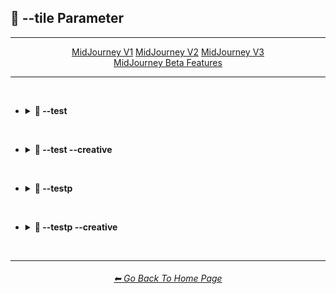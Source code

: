 <h2>🔲 --tile Parameter</h2>

<hr><!--------------->

<div align="center">

<a href="https://github.com/willwulfken/MidJourney-Styles-and-Keywords-Reference-Light/blob/main/Pages/MJ_V1/Comparison_Pages/Parameters/Parameters/Tile_Parameter.md">MidJourney V1</a>
<a href="https://github.com/willwulfken/MidJourney-Styles-and-Keywords-Reference-Light/blob/main/Pages/MJ_V2/Comparison_Pages/Parameters/Tile_Parameter.md">MidJourney V2</a>
<a href="https://github.com/willwulfken/MidJourney-Styles-and-Keywords-Reference-Light/blob/main/Pages/MJ_V3/Comparison_Pages/Parameters/Tile_Parameter.md">MidJourney V3</a>
<br>
<a href="">MidJourney Beta Features</a>

</div>

<hr>
<br>


- <details><summary><b>🧩 --test</summary></b><p><div align="center">

    <table>
        <tr align=center valign=middle>
            <th></th>
            <th>Without --tile</th>
            <th>With --tile</th>
            <th>Tiled 3x3 Grid</th>
        </tr>
        <tr align=center valign=middle>
            <td>Sphere</td>
            <td>
                <img src="https://github.com/willwulfken/MidJourney-Styles-and-Keywords-Reference-Light/blob/main/Images/Midjourney_Beta_Features/test/Comparison_Pages/Tile_Parameter/Control_Images/Sphere_(2).webp?raw=true" width="192" />
            </td>
            <td>
                <img src="https://github.com/willwulfken/MidJourney-Styles-and-Keywords-Reference-Light/blob/main/Images/Midjourney_Beta_Features/test/Comparison_Pages/Tile_Parameter/Images/Sphere_(2).webp?raw=true" width="192" />
            </td>
            <td>
                <img src="https://github.com/willwulfken/MidJourney-Styles-and-Keywords-Reference-Light/blob/main/Images/Midjourney_Beta_Features/test/Comparison_Pages/Tile_Parameter/Tiled_Images/Sphere_(2).webp?raw=true" width="192" />
            </td>
        </tr>
        <tr align=center valign=middle>
            <td>Fullerene</td>
            <td>
                <img src="https://github.com/willwulfken/MidJourney-Styles-and-Keywords-Reference-Light/blob/main/Images/Midjourney_Beta_Features/test/Comparison_Pages/Tile_Parameter/Control_Images/Fullerene_(2).webp?raw=true" width="192" />
            </td>
            <td>
                <img src="https://github.com/willwulfken/MidJourney-Styles-and-Keywords-Reference-Light/blob/main/Images/Midjourney_Beta_Features/test/Comparison_Pages/Tile_Parameter/Images/Fullerene_(2).webp?raw=true" width="192" />
            </td>
            <td>
                <img src="https://github.com/willwulfken/MidJourney-Styles-and-Keywords-Reference-Light/blob/main/Images/Midjourney_Beta_Features/test/Comparison_Pages/Tile_Parameter/Tiled_Images/Fullerene_(2).webp?raw=true" width="192" />
            </td>
        </tr>
        <tr align=center valign=middle>
            <td>Seashell</td>
            <td>
                <img src="https://github.com/willwulfken/MidJourney-Styles-and-Keywords-Reference-Light/blob/main/Images/Midjourney_Beta_Features/test/Comparison_Pages/Tile_Parameter/Control_Images/Seashell_(2).webp?raw=true" width="192" />
            </td>
            <td>
                <img src="https://github.com/willwulfken/MidJourney-Styles-and-Keywords-Reference-Light/blob/main/Images/Midjourney_Beta_Features/test/Comparison_Pages/Tile_Parameter/Images/Seashell_(2).webp?raw=true" width="192" />
            </td>
            <td>
                <img src="https://github.com/willwulfken/MidJourney-Styles-and-Keywords-Reference-Light/blob/main/Images/Midjourney_Beta_Features/test/Comparison_Pages/Tile_Parameter/Tiled_Images/Seashell_(2).webp?raw=true" width="192" />
            </td>
        </tr>
        <tr align=center valign=middle>
            <td>Orbeez</td>
            <td>
                <img src="https://github.com/willwulfken/MidJourney-Styles-and-Keywords-Reference-Light/blob/main/Images/Midjourney_Beta_Features/test/Comparison_Pages/Tile_Parameter/Control_Images/Orbeez_(2).webp?raw=true" width="192" />
            </td>
            <td>
                <img src="https://github.com/willwulfken/MidJourney-Styles-and-Keywords-Reference-Light/blob/main/Images/Midjourney_Beta_Features/test/Comparison_Pages/Tile_Parameter/Images/Orbeez_(2).webp?raw=true" width="192" />
            </td>
            <td>
                <img src="https://github.com/willwulfken/MidJourney-Styles-and-Keywords-Reference-Light/blob/main/Images/Midjourney_Beta_Features/test/Comparison_Pages/Tile_Parameter/Tiled_Images/Orbeez_(2).webp?raw=true" width="192" />
            </td>
        </tr>
        <tr align=center valign=middle>
            <td>Supernova</td>
            <td>
                <img src="https://github.com/willwulfken/MidJourney-Styles-and-Keywords-Reference-Light/blob/main/Images/Midjourney_Beta_Features/test/Comparison_Pages/Tile_Parameter/Control_Images/Supernova_(2).webp?raw=true" width="192" />
            </td>
            <td>
                <img src="https://github.com/willwulfken/MidJourney-Styles-and-Keywords-Reference-Light/blob/main/Images/Midjourney_Beta_Features/test/Comparison_Pages/Tile_Parameter/Images/Supernova_(2).webp?raw=true" width="192" />
            </td>
            <td>
                <img src="https://github.com/willwulfken/MidJourney-Styles-and-Keywords-Reference-Light/blob/main/Images/Midjourney_Beta_Features/test/Comparison_Pages/Tile_Parameter/Tiled_Images/Supernova_(2).webp?raw=true" width="192" />
            </td>
        </tr>
        <tr align=center valign=middle>
            <td>Deep Dream</td>
            <td>
                <img src="https://github.com/willwulfken/MidJourney-Styles-and-Keywords-Reference-Light/blob/main/Images/Midjourney_Beta_Features/test/Comparison_Pages/Tile_Parameter/Control_Images/Deep_Dream_(2).webp?raw=true" width="192" />
            </td>
            <td>
                <img src="https://github.com/willwulfken/MidJourney-Styles-and-Keywords-Reference-Light/blob/main/Images/Midjourney_Beta_Features/test/Comparison_Pages/Tile_Parameter/Images/Deep_Dream_(2).webp?raw=true" width="192" />
            </td>
            <td>
                <img src="https://github.com/willwulfken/MidJourney-Styles-and-Keywords-Reference-Light/blob/main/Images/Midjourney_Beta_Features/test/Comparison_Pages/Tile_Parameter/Tiled_Images/Deep_Dream_(2).webp?raw=true" width="192" />
            </td>
        </tr>
        <tr align=center valign=middle>
            <td>Carved Lacquer</td>
            <td>
                <img src="https://github.com/willwulfken/MidJourney-Styles-and-Keywords-Reference-Light/blob/main/Images/Midjourney_Beta_Features/test/Comparison_Pages/Tile_Parameter/Control_Images/Carved_Lacquer_(2).webp?raw=true" width="192" />
            </td>
            <td>
                <img src="https://github.com/willwulfken/MidJourney-Styles-and-Keywords-Reference-Light/blob/main/Images/Midjourney_Beta_Features/test/Comparison_Pages/Tile_Parameter/Images/Carved_Lacquer_(2).webp?raw=true" width="192" />
            </td>
            <td>
                <img src="https://github.com/willwulfken/MidJourney-Styles-and-Keywords-Reference-Light/blob/main/Images/Midjourney_Beta_Features/test/Comparison_Pages/Tile_Parameter/Tiled_Images/Carved_Lacquer_(2).webp?raw=true" width="192" />
            </td>
        </tr>
        <tr align=center valign=middle>
            <td>Marker Art</td>
            <td>
                <img src="https://github.com/willwulfken/MidJourney-Styles-and-Keywords-Reference-Light/blob/main/Images/Midjourney_Beta_Features/test/Comparison_Pages/Tile_Parameter/Control_Images/Marker_Art_(2).webp?raw=true" width="192" />
            </td>
            <td>
                <img src="https://github.com/willwulfken/MidJourney-Styles-and-Keywords-Reference-Light/blob/main/Images/Midjourney_Beta_Features/test/Comparison_Pages/Tile_Parameter/Images/Marker_Art_(2).webp?raw=true" width="192" />
            </td>
            <td>
                <img src="https://github.com/willwulfken/MidJourney-Styles-and-Keywords-Reference-Light/blob/main/Images/Midjourney_Beta_Features/test/Comparison_Pages/Tile_Parameter/Tiled_Images/Marker_Art_(2).webp?raw=true" width="192" />
            </td>
        </tr>
        <tr align=center valign=middle>
            <td>Lactarius-Indigo</td>
            <td>
                <img src="https://github.com/willwulfken/MidJourney-Styles-and-Keywords-Reference-Light/blob/main/Images/Midjourney_Beta_Features/test/Comparison_Pages/Tile_Parameter/Control_Images/Lactarius-Indigo_(2).webp?raw=true" width="192" />
            </td>
            <td>
                <img src="https://github.com/willwulfken/MidJourney-Styles-and-Keywords-Reference-Light/blob/main/Images/Midjourney_Beta_Features/test/Comparison_Pages/Tile_Parameter/Images/Lactarius-Indigo_(2).webp?raw=true" width="192" />
            </td>
            <td>
                <img src="https://github.com/willwulfken/MidJourney-Styles-and-Keywords-Reference-Light/blob/main/Images/Midjourney_Beta_Features/test/Comparison_Pages/Tile_Parameter/Tiled_Images/Lactarius-Indigo_(2).webp?raw=true" width="192" />
            </td>
        </tr>
        <tr align=center valign=middle>
            <td>Liquid Crystal</td>
            <td>
                <img src="https://github.com/willwulfken/MidJourney-Styles-and-Keywords-Reference-Light/blob/main/Images/Midjourney_Beta_Features/test/Comparison_Pages/Tile_Parameter/Control_Images/Liquid_Crystal_(2).webp?raw=true" width="192" />
            </td>
            <td>
                <img src="https://github.com/willwulfken/MidJourney-Styles-and-Keywords-Reference-Light/blob/main/Images/Midjourney_Beta_Features/test/Comparison_Pages/Tile_Parameter/Images/Liquid_Crystal_(2).webp?raw=true" width="192" />
            </td>
            <td>
                <img src="https://github.com/willwulfken/MidJourney-Styles-and-Keywords-Reference-Light/blob/main/Images/Midjourney_Beta_Features/test/Comparison_Pages/Tile_Parameter/Tiled_Images/Liquid_Crystal_(2).webp?raw=true" width="192" />
            </td>
        </tr>
        <tr align=center valign=middle>
            <td>Milky Quartz</td>
            <td>
                <img src="https://github.com/willwulfken/MidJourney-Styles-and-Keywords-Reference-Light/blob/main/Images/Midjourney_Beta_Features/test/Comparison_Pages/Tile_Parameter/Control_Images/Milky_Quartz_(2).webp?raw=true" width="192" />
            </td>
            <td>
                <img src="https://github.com/willwulfken/MidJourney-Styles-and-Keywords-Reference-Light/blob/main/Images/Midjourney_Beta_Features/test/Comparison_Pages/Tile_Parameter/Images/Milky_Quartz_(2).webp?raw=true" width="192" />
            </td>
            <td>
                <img src="https://github.com/willwulfken/MidJourney-Styles-and-Keywords-Reference-Light/blob/main/Images/Midjourney_Beta_Features/test/Comparison_Pages/Tile_Parameter/Tiled_Images/Milky_Quartz_(2).webp?raw=true" width="192" />
            </td>
        </tr>
        <tr align=center valign=middle>
            <td>Glow-In-The-Dark</td>
            <td>
                <img src="https://github.com/willwulfken/MidJourney-Styles-and-Keywords-Reference-Light/blob/main/Images/Midjourney_Beta_Features/test/Comparison_Pages/Tile_Parameter/Control_Images/Glow-In-The-Dark_(2).webp?raw=true" width="192" />
            </td>
            <td>
                <img src="https://github.com/willwulfken/MidJourney-Styles-and-Keywords-Reference-Light/blob/main/Images/Midjourney_Beta_Features/test/Comparison_Pages/Tile_Parameter/Images/Glow-In-The-Dark_(2).webp?raw=true" width="192" />
            </td>
            <td>
                <img src="https://github.com/willwulfken/MidJourney-Styles-and-Keywords-Reference-Light/blob/main/Images/Midjourney_Beta_Features/test/Comparison_Pages/Tile_Parameter/Tiled_Images/Glow-In-The-Dark_(2).webp?raw=true" width="192" />
            </td>
        </tr>
        <tr align=center valign=middle>
            <td>Clouds</td>
            <td>
                <img src="https://github.com/willwulfken/MidJourney-Styles-and-Keywords-Reference-Light/blob/main/Images/Midjourney_Beta_Features/test/Comparison_Pages/Tile_Parameter/Control_Images/Clouds_(2).webp?raw=true" width="192" />
            </td>
            <td>
                <img src="https://github.com/willwulfken/MidJourney-Styles-and-Keywords-Reference-Light/blob/main/Images/Midjourney_Beta_Features/test/Comparison_Pages/Tile_Parameter/Images/Clouds_(2).webp?raw=true" width="192" />
            </td>
            <td>
                <img src="https://github.com/willwulfken/MidJourney-Styles-and-Keywords-Reference-Light/blob/main/Images/Midjourney_Beta_Features/test/Comparison_Pages/Tile_Parameter/Tiled_Images/Clouds_(2).webp?raw=true" width="192" />
            </td>
        </tr>
        <tr align=center valign=middle>
            <td>Hexagonal</td>
            <td>
                <img src="https://github.com/willwulfken/MidJourney-Styles-and-Keywords-Reference-Light/blob/main/Images/Midjourney_Beta_Features/test/Comparison_Pages/Tile_Parameter/Control_Images/Hexagonal_(2).webp?raw=true" width="192" />
            </td>
            <td>
                <img src="https://github.com/willwulfken/MidJourney-Styles-and-Keywords-Reference-Light/blob/main/Images/Midjourney_Beta_Features/test/Comparison_Pages/Tile_Parameter/Images/Hexagonal_(2).webp?raw=true" width="192" />
            </td>
            <td>
                <img src="https://github.com/willwulfken/MidJourney-Styles-and-Keywords-Reference-Light/blob/main/Images/Midjourney_Beta_Features/test/Comparison_Pages/Tile_Parameter/Tiled_Images/Hexagonal_(2).webp?raw=true" width="192" />
            </td>
        </tr>
        <tr align=center valign=middle>
            <td>CGA</td>
            <td>
                <img src="https://github.com/willwulfken/MidJourney-Styles-and-Keywords-Reference-Light/blob/main/Images/Midjourney_Beta_Features/test/Comparison_Pages/Tile_Parameter/Control_Images/CGA_(2).webp?raw=true" width="192" />
            </td>
            <td>
                <img src="https://github.com/willwulfken/MidJourney-Styles-and-Keywords-Reference-Light/blob/main/Images/Midjourney_Beta_Features/test/Comparison_Pages/Tile_Parameter/Images/CGA_(2).webp?raw=true" width="192" />
            </td>
            <td>
                <img src="https://github.com/willwulfken/MidJourney-Styles-and-Keywords-Reference-Light/blob/main/Images/Midjourney_Beta_Features/test/Comparison_Pages/Tile_Parameter/Tiled_Images/CGA_(2).webp?raw=true" width="192" />
            </td>
        </tr>
        <tr align=center valign=middle>
            <td>2-Dimensional</td>
            <td>
                <img src="https://github.com/willwulfken/MidJourney-Styles-and-Keywords-Reference-Light/blob/main/Images/Midjourney_Beta_Features/test/Comparison_Pages/Tile_Parameter/Control_Images/2-Dimensional_(2).webp?raw=true" width="192" />
            </td>
            <td>
                <img src="https://github.com/willwulfken/MidJourney-Styles-and-Keywords-Reference-Light/blob/main/Images/Midjourney_Beta_Features/test/Comparison_Pages/Tile_Parameter/Images/2-Dimensional_(2).webp?raw=true" width="192" />
            </td>
            <td>
                <img src="https://github.com/willwulfken/MidJourney-Styles-and-Keywords-Reference-Light/blob/main/Images/Midjourney_Beta_Features/test/Comparison_Pages/Tile_Parameter/Tiled_Images/2-Dimensional_(2).webp?raw=true" width="192" />
            </td>
        </tr>
        <tr align=center valign=middle>
            <td>Plasma Globe</td>
            <td>
                <img src="https://github.com/willwulfken/MidJourney-Styles-and-Keywords-Reference-Light/blob/main/Images/Midjourney_Beta_Features/test/Comparison_Pages/Tile_Parameter/Control_Images/Plasma_Globe_(2).webp?raw=true" width="192" />
            </td>
            <td>
                <img src="https://github.com/willwulfken/MidJourney-Styles-and-Keywords-Reference-Light/blob/main/Images/Midjourney_Beta_Features/test/Comparison_Pages/Tile_Parameter/Images/Plasma_Globe_(2).webp?raw=true" width="192" />
            </td>
            <td>
                <img src="https://github.com/willwulfken/MidJourney-Styles-and-Keywords-Reference-Light/blob/main/Images/Midjourney_Beta_Features/test/Comparison_Pages/Tile_Parameter/Tiled_Images/Plasma_Globe_(2).webp?raw=true" width="192" />
            </td>
        </tr>
        <tr align=center valign=middle>
            <td>Chromatic Aberration</td>
            <td>
                <img src="https://github.com/willwulfken/MidJourney-Styles-and-Keywords-Reference-Light/blob/main/Images/Midjourney_Beta_Features/test/Comparison_Pages/Tile_Parameter/Control_Images/Chromatic_Aberration_(2).webp?raw=true" width="192" />
            </td>
            <td>
                <img src="https://github.com/willwulfken/MidJourney-Styles-and-Keywords-Reference-Light/blob/main/Images/Midjourney_Beta_Features/test/Comparison_Pages/Tile_Parameter/Images/Chromatic_Aberration_(2).webp?raw=true" width="192" />
            </td>
            <td>
                <img src="https://github.com/willwulfken/MidJourney-Styles-and-Keywords-Reference-Light/blob/main/Images/Midjourney_Beta_Features/test/Comparison_Pages/Tile_Parameter/Tiled_Images/Chromatic_Aberration_(2).webp?raw=true" width="192" />
            </td>
        </tr>
    </table>

</div></p></details>


<br>


- <details><summary><b>🧩 --test --creative</summary></b><p><div align="center">

    <table>
        <tr align=center valign=middle>
            <th></th>
            <th>Without --tile</th>
            <th>With --tile</th>
            <th>Tiled 3x3 Grid</th>
        </tr>
        <tr align=center valign=middle>
            <td>Sphere</td>
            <td>
                <img src="https://github.com/willwulfken/MidJourney-Styles-and-Keywords-Reference-Light/blob/main/Images/Midjourney_Beta_Features/test_creative/Comparison_Pages/Tile_Parameter/Control_Images/Sphere_(2).webp?raw=true" width="192" />
            </td>
            <td>
                <img src="https://github.com/willwulfken/MidJourney-Styles-and-Keywords-Reference-Light/blob/main/Images/Midjourney_Beta_Features/test_creative/Comparison_Pages/Tile_Parameter/Images/Sphere_(2).webp?raw=true" width="192" />
            </td>
            <td>
                <img src="https://github.com/willwulfken/MidJourney-Styles-and-Keywords-Reference-Light/blob/main/Images/Midjourney_Beta_Features/test_creative/Comparison_Pages/Tile_Parameter/Tiled_Images/Sphere_(2).webp?raw=true" width="192" />
            </td>
        </tr>
        <tr align=center valign=middle>
            <td>Fullerene</td>
            <td>
                <img src="https://github.com/willwulfken/MidJourney-Styles-and-Keywords-Reference-Light/blob/main/Images/Midjourney_Beta_Features/test_creative/Comparison_Pages/Tile_Parameter/Control_Images/Fullerene_(2).webp?raw=true" width="192" />
            </td>
            <td>
                <img src="https://github.com/willwulfken/MidJourney-Styles-and-Keywords-Reference-Light/blob/main/Images/Midjourney_Beta_Features/test_creative/Comparison_Pages/Tile_Parameter/Images/Fullerene_(2).webp?raw=true" width="192" />
            </td>
            <td>
                <img src="https://github.com/willwulfken/MidJourney-Styles-and-Keywords-Reference-Light/blob/main/Images/Midjourney_Beta_Features/test_creative/Comparison_Pages/Tile_Parameter/Tiled_Images/Fullerene_(2).webp?raw=true" width="192" />
            </td>
        </tr>
        <tr align=center valign=middle>
            <td>Seashell</td>
            <td>
                <img src="https://github.com/willwulfken/MidJourney-Styles-and-Keywords-Reference-Light/blob/main/Images/Midjourney_Beta_Features/test_creative/Comparison_Pages/Tile_Parameter/Control_Images/Seashell_(2).webp?raw=true" width="192" />
            </td>
            <td>
                <img src="https://github.com/willwulfken/MidJourney-Styles-and-Keywords-Reference-Light/blob/main/Images/Midjourney_Beta_Features/test_creative/Comparison_Pages/Tile_Parameter/Images/Seashell_(2).webp?raw=true" width="192" />
            </td>
            <td>
                <img src="https://github.com/willwulfken/MidJourney-Styles-and-Keywords-Reference-Light/blob/main/Images/Midjourney_Beta_Features/test_creative/Comparison_Pages/Tile_Parameter/Tiled_Images/Seashell_(2).webp?raw=true" width="192" />
            </td>
        </tr>
        <tr align=center valign=middle>
            <td>Orbeez</td>
            <td>
                <img src="https://github.com/willwulfken/MidJourney-Styles-and-Keywords-Reference-Light/blob/main/Images/Midjourney_Beta_Features/test_creative/Comparison_Pages/Tile_Parameter/Control_Images/Orbeez_(2).webp?raw=true" width="192" />
            </td>
            <td>
                <img src="https://github.com/willwulfken/MidJourney-Styles-and-Keywords-Reference-Light/blob/main/Images/Midjourney_Beta_Features/test_creative/Comparison_Pages/Tile_Parameter/Images/Orbeez_(2).webp?raw=true" width="192" />
            </td>
            <td>
                <img src="https://github.com/willwulfken/MidJourney-Styles-and-Keywords-Reference-Light/blob/main/Images/Midjourney_Beta_Features/test_creative/Comparison_Pages/Tile_Parameter/Tiled_Images/Orbeez_(2).webp?raw=true" width="192" />
            </td>
        </tr>
        <tr align=center valign=middle>
            <td>Supernova</td>
            <td>
                <img src="https://github.com/willwulfken/MidJourney-Styles-and-Keywords-Reference-Light/blob/main/Images/Midjourney_Beta_Features/test_creative/Comparison_Pages/Tile_Parameter/Control_Images/Supernova_(2).webp?raw=true" width="192" />
            </td>
            <td>
                <img src="https://github.com/willwulfken/MidJourney-Styles-and-Keywords-Reference-Light/blob/main/Images/Midjourney_Beta_Features/test_creative/Comparison_Pages/Tile_Parameter/Images/Supernova_(2).webp?raw=true" width="192" />
            </td>
            <td>
                <img src="https://github.com/willwulfken/MidJourney-Styles-and-Keywords-Reference-Light/blob/main/Images/Midjourney_Beta_Features/test_creative/Comparison_Pages/Tile_Parameter/Tiled_Images/Supernova_(2).webp?raw=true" width="192" />
            </td>
        </tr>
        <tr align=center valign=middle>
            <td>Deep Dream</td>
            <td>
                <img src="https://github.com/willwulfken/MidJourney-Styles-and-Keywords-Reference-Light/blob/main/Images/Midjourney_Beta_Features/test_creative/Comparison_Pages/Tile_Parameter/Control_Images/Deep_Dream_(2).webp?raw=true" width="192" />
            </td>
            <td>
                <img src="https://github.com/willwulfken/MidJourney-Styles-and-Keywords-Reference-Light/blob/main/Images/Midjourney_Beta_Features/test_creative/Comparison_Pages/Tile_Parameter/Images/Deep_Dream_(2).webp?raw=true" width="192" />
            </td>
            <td>
                <img src="https://github.com/willwulfken/MidJourney-Styles-and-Keywords-Reference-Light/blob/main/Images/Midjourney_Beta_Features/test_creative/Comparison_Pages/Tile_Parameter/Tiled_Images/Deep_Dream_(2).webp?raw=true" width="192" />
            </td>
        </tr>
        <tr align=center valign=middle>
            <td>Carved Lacquer</td>
            <td>
                <img src="https://github.com/willwulfken/MidJourney-Styles-and-Keywords-Reference-Light/blob/main/Images/Midjourney_Beta_Features/test_creative/Comparison_Pages/Tile_Parameter/Control_Images/Carved_Lacquer_(2).webp?raw=true" width="192" />
            </td>
            <td>
                <img src="https://github.com/willwulfken/MidJourney-Styles-and-Keywords-Reference-Light/blob/main/Images/Midjourney_Beta_Features/test_creative/Comparison_Pages/Tile_Parameter/Images/Carved_Lacquer_(2).webp?raw=true" width="192" />
            </td>
            <td>
                <img src="https://github.com/willwulfken/MidJourney-Styles-and-Keywords-Reference-Light/blob/main/Images/Midjourney_Beta_Features/test_creative/Comparison_Pages/Tile_Parameter/Tiled_Images/Carved_Lacquer_(2).webp?raw=true" width="192" />
            </td>
        </tr>
        <tr align=center valign=middle>
            <td>Marker Art</td>
            <td>
                <img src="https://github.com/willwulfken/MidJourney-Styles-and-Keywords-Reference-Light/blob/main/Images/Midjourney_Beta_Features/test_creative/Comparison_Pages/Tile_Parameter/Control_Images/Marker_Art_(2).webp?raw=true" width="192" />
            </td>
            <td>
                <img src="https://github.com/willwulfken/MidJourney-Styles-and-Keywords-Reference-Light/blob/main/Images/Midjourney_Beta_Features/test_creative/Comparison_Pages/Tile_Parameter/Images/Marker_Art_(2).webp?raw=true" width="192" />
            </td>
            <td>
                <img src="https://github.com/willwulfken/MidJourney-Styles-and-Keywords-Reference-Light/blob/main/Images/Midjourney_Beta_Features/test_creative/Comparison_Pages/Tile_Parameter/Tiled_Images/Marker_Art_(2).webp?raw=true" width="192" />
            </td>
        </tr>
        <tr align=center valign=middle>
            <td>Lactarius-Indigo</td>
            <td>
                <img src="https://github.com/willwulfken/MidJourney-Styles-and-Keywords-Reference-Light/blob/main/Images/Midjourney_Beta_Features/test_creative/Comparison_Pages/Tile_Parameter/Control_Images/Lactarius-Indigo_(2).webp?raw=true" width="192" />
            </td>
            <td>
                <img src="https://github.com/willwulfken/MidJourney-Styles-and-Keywords-Reference-Light/blob/main/Images/Midjourney_Beta_Features/test_creative/Comparison_Pages/Tile_Parameter/Images/Lactarius-Indigo_(2).webp?raw=true" width="192" />
            </td>
            <td>
                <img src="https://github.com/willwulfken/MidJourney-Styles-and-Keywords-Reference-Light/blob/main/Images/Midjourney_Beta_Features/test_creative/Comparison_Pages/Tile_Parameter/Tiled_Images/Lactarius-Indigo_(2).webp?raw=true" width="192" />
            </td>
        </tr>
        <tr align=center valign=middle>
            <td>Liquid Crystal</td>
            <td>
                <img src="https://github.com/willwulfken/MidJourney-Styles-and-Keywords-Reference-Light/blob/main/Images/Midjourney_Beta_Features/test_creative/Comparison_Pages/Tile_Parameter/Control_Images/Liquid_Crystal_(2).webp?raw=true" width="192" />
            </td>
            <td>
                <img src="https://github.com/willwulfken/MidJourney-Styles-and-Keywords-Reference-Light/blob/main/Images/Midjourney_Beta_Features/test_creative/Comparison_Pages/Tile_Parameter/Images/Liquid_Crystal_(2).webp?raw=true" width="192" />
            </td>
            <td>
                <img src="https://github.com/willwulfken/MidJourney-Styles-and-Keywords-Reference-Light/blob/main/Images/Midjourney_Beta_Features/test_creative/Comparison_Pages/Tile_Parameter/Tiled_Images/Liquid_Crystal_(2).webp?raw=true" width="192" />
            </td>
        </tr>
        <tr align=center valign=middle>
            <td>Milky Quartz</td>
            <td>
                <img src="https://github.com/willwulfken/MidJourney-Styles-and-Keywords-Reference-Light/blob/main/Images/Midjourney_Beta_Features/test_creative/Comparison_Pages/Tile_Parameter/Control_Images/Milky_Quartz_(2).webp?raw=true" width="192" />
            </td>
            <td>
                <img src="https://github.com/willwulfken/MidJourney-Styles-and-Keywords-Reference-Light/blob/main/Images/Midjourney_Beta_Features/test_creative/Comparison_Pages/Tile_Parameter/Images/Milky_Quartz_(2).webp?raw=true" width="192" />
            </td>
            <td>
                <img src="https://github.com/willwulfken/MidJourney-Styles-and-Keywords-Reference-Light/blob/main/Images/Midjourney_Beta_Features/test_creative/Comparison_Pages/Tile_Parameter/Tiled_Images/Milky_Quartz_(2).webp?raw=true" width="192" />
            </td>
        </tr>
        <tr align=center valign=middle>
            <td>Glow-In-The-Dark</td>
            <td>
                <img src="https://github.com/willwulfken/MidJourney-Styles-and-Keywords-Reference-Light/blob/main/Images/Midjourney_Beta_Features/test_creative/Comparison_Pages/Tile_Parameter/Control_Images/Glow-In-The-Dark_(2).webp?raw=true" width="192" />
            </td>
            <td>
                <img src="https://github.com/willwulfken/MidJourney-Styles-and-Keywords-Reference-Light/blob/main/Images/Midjourney_Beta_Features/test_creative/Comparison_Pages/Tile_Parameter/Images/Glow-In-The-Dark_(2).webp?raw=true" width="192" />
            </td>
            <td>
                <img src="https://github.com/willwulfken/MidJourney-Styles-and-Keywords-Reference-Light/blob/main/Images/Midjourney_Beta_Features/test_creative/Comparison_Pages/Tile_Parameter/Tiled_Images/Glow-In-The-Dark_(2).webp?raw=true" width="192" />
            </td>
        </tr>
        <tr align=center valign=middle>
            <td>Clouds</td>
            <td>
                <img src="https://github.com/willwulfken/MidJourney-Styles-and-Keywords-Reference-Light/blob/main/Images/Midjourney_Beta_Features/test_creative/Comparison_Pages/Tile_Parameter/Control_Images/Clouds_(2).webp?raw=true" width="192" />
            </td>
            <td>
                <img src="https://github.com/willwulfken/MidJourney-Styles-and-Keywords-Reference-Light/blob/main/Images/Midjourney_Beta_Features/test_creative/Comparison_Pages/Tile_Parameter/Images/Clouds_(2).webp?raw=true" width="192" />
            </td>
            <td>
                <img src="https://github.com/willwulfken/MidJourney-Styles-and-Keywords-Reference-Light/blob/main/Images/Midjourney_Beta_Features/test_creative/Comparison_Pages/Tile_Parameter/Tiled_Images/Clouds_(2).webp?raw=true" width="192" />
            </td>
        </tr>
        <tr align=center valign=middle>
            <td>Hexagonal</td>
            <td>
                <img src="https://github.com/willwulfken/MidJourney-Styles-and-Keywords-Reference-Light/blob/main/Images/Midjourney_Beta_Features/test_creative/Comparison_Pages/Tile_Parameter/Control_Images/Hexagonal_(2).webp?raw=true" width="192" />
            </td>
            <td>
                <img src="https://github.com/willwulfken/MidJourney-Styles-and-Keywords-Reference-Light/blob/main/Images/Midjourney_Beta_Features/test_creative/Comparison_Pages/Tile_Parameter/Images/Hexagonal_(2).webp?raw=true" width="192" />
            </td>
            <td>
                <img src="https://github.com/willwulfken/MidJourney-Styles-and-Keywords-Reference-Light/blob/main/Images/Midjourney_Beta_Features/test_creative/Comparison_Pages/Tile_Parameter/Tiled_Images/Hexagonal_(2).webp?raw=true" width="192" />
            </td>
        </tr>
        <tr align=center valign=middle>
            <td>CGA</td>
            <td>
                <img src="https://github.com/willwulfken/MidJourney-Styles-and-Keywords-Reference-Light/blob/main/Images/Midjourney_Beta_Features/test_creative/Comparison_Pages/Tile_Parameter/Control_Images/CGA_(2).webp?raw=true" width="192" />
            </td>
            <td>
                <img src="https://github.com/willwulfken/MidJourney-Styles-and-Keywords-Reference-Light/blob/main/Images/Midjourney_Beta_Features/test_creative/Comparison_Pages/Tile_Parameter/Images/CGA_(2).webp?raw=true" width="192" />
            </td>
            <td>
                <img src="https://github.com/willwulfken/MidJourney-Styles-and-Keywords-Reference-Light/blob/main/Images/Midjourney_Beta_Features/test_creative/Comparison_Pages/Tile_Parameter/Tiled_Images/CGA_(2).webp?raw=true" width="192" />
            </td>
        </tr>
        <tr align=center valign=middle>
            <td>2-Dimensional</td>
            <td>
                <img src="https://github.com/willwulfken/MidJourney-Styles-and-Keywords-Reference-Light/blob/main/Images/Midjourney_Beta_Features/test_creative/Comparison_Pages/Tile_Parameter/Control_Images/2-Dimensional_(2).webp?raw=true" width="192" />
            </td>
            <td>
                <img src="https://github.com/willwulfken/MidJourney-Styles-and-Keywords-Reference-Light/blob/main/Images/Midjourney_Beta_Features/test_creative/Comparison_Pages/Tile_Parameter/Images/2-Dimensional_(2).webp?raw=true" width="192" />
            </td>
            <td>
                <img src="https://github.com/willwulfken/MidJourney-Styles-and-Keywords-Reference-Light/blob/main/Images/Midjourney_Beta_Features/test_creative/Comparison_Pages/Tile_Parameter/Tiled_Images/2-Dimensional_(2).webp?raw=true" width="192" />
            </td>
        </tr>
        <tr align=center valign=middle>
            <td>Plasma Globe</td>
            <td>
                <img src="https://github.com/willwulfken/MidJourney-Styles-and-Keywords-Reference-Light/blob/main/Images/Midjourney_Beta_Features/test_creative/Comparison_Pages/Tile_Parameter/Control_Images/Plasma_Globe_(2).webp?raw=true" width="192" />
            </td>
            <td>
                <img src="https://github.com/willwulfken/MidJourney-Styles-and-Keywords-Reference-Light/blob/main/Images/Midjourney_Beta_Features/test_creative/Comparison_Pages/Tile_Parameter/Images/Plasma_Globe_(2).webp?raw=true" width="192" />
            </td>
            <td>
                <img src="https://github.com/willwulfken/MidJourney-Styles-and-Keywords-Reference-Light/blob/main/Images/Midjourney_Beta_Features/test_creative/Comparison_Pages/Tile_Parameter/Tiled_Images/Plasma_Globe_(2).webp?raw=true" width="192" />
            </td>
        </tr>
        <tr align=center valign=middle>
            <td>Chromatic Aberration</td>
            <td>
                <img src="https://github.com/willwulfken/MidJourney-Styles-and-Keywords-Reference-Light/blob/main/Images/Midjourney_Beta_Features/test_creative/Comparison_Pages/Tile_Parameter/Control_Images/Chromatic_Aberration_(2).webp?raw=true" width="192" />
            </td>
            <td>
                <img src="https://github.com/willwulfken/MidJourney-Styles-and-Keywords-Reference-Light/blob/main/Images/Midjourney_Beta_Features/test_creative/Comparison_Pages/Tile_Parameter/Images/Chromatic_Aberration_(2).webp?raw=true" width="192" />
            </td>
            <td>
                <img src="https://github.com/willwulfken/MidJourney-Styles-and-Keywords-Reference-Light/blob/main/Images/Midjourney_Beta_Features/test_creative/Comparison_Pages/Tile_Parameter/Tiled_Images/Chromatic_Aberration_(2).webp?raw=true" width="192" />
            </td>
        </tr>
    </table>

</div></p></details>


<br>


- <details><summary><b>🧩 --testp</summary></b><p><div align="center">

    <table>
        <tr align=center valign=middle>
            <th></th>
            <th>Without --tile</th>
            <th>With --tile</th>
            <th>Tiled 3x3 Grid</th>
        </tr>
        <tr align=center valign=middle>
            <td>Sphere</td>
            <td>
                <img src="https://github.com/willwulfken/MidJourney-Styles-and-Keywords-Reference-Light/blob/main/Images/Midjourney_Beta_Features/testp/Comparison_Pages/Tile_Parameter/Control_Images/Sphere_(2).webp?raw=true" width="192" />
            </td>
            <td>
                <img src="https://github.com/willwulfken/MidJourney-Styles-and-Keywords-Reference-Light/blob/main/Images/Midjourney_Beta_Features/testp/Comparison_Pages/Tile_Parameter/Images/Sphere_(2).webp?raw=true" width="192" />
            </td>
            <td>
                <img src="https://github.com/willwulfken/MidJourney-Styles-and-Keywords-Reference-Light/blob/main/Images/Midjourney_Beta_Features/testp/Comparison_Pages/Tile_Parameter/Tiled_Images/Sphere_(2).webp?raw=true" width="192" />
            </td>
        </tr>
        <tr align=center valign=middle>
            <td>Fullerene</td>
            <td>
                <img src="https://github.com/willwulfken/MidJourney-Styles-and-Keywords-Reference-Light/blob/main/Images/Midjourney_Beta_Features/testp/Comparison_Pages/Tile_Parameter/Control_Images/Fullerene_(2).webp?raw=true" width="192" />
            </td>
            <td>
                <img src="https://github.com/willwulfken/MidJourney-Styles-and-Keywords-Reference-Light/blob/main/Images/Midjourney_Beta_Features/testp/Comparison_Pages/Tile_Parameter/Images/Fullerene_(2).webp?raw=true" width="192" />
            </td>
            <td>
                <img src="https://github.com/willwulfken/MidJourney-Styles-and-Keywords-Reference-Light/blob/main/Images/Midjourney_Beta_Features/testp/Comparison_Pages/Tile_Parameter/Tiled_Images/Fullerene_(2).webp?raw=true" width="192" />
            </td>
        </tr>
        <tr align=center valign=middle>
            <td>Seashell</td>
            <td>
                <img src="https://github.com/willwulfken/MidJourney-Styles-and-Keywords-Reference-Light/blob/main/Images/Midjourney_Beta_Features/testp/Comparison_Pages/Tile_Parameter/Control_Images/Seashell_(2).webp?raw=true" width="192" />
            </td>
            <td>
                <img src="https://github.com/willwulfken/MidJourney-Styles-and-Keywords-Reference-Light/blob/main/Images/Midjourney_Beta_Features/testp/Comparison_Pages/Tile_Parameter/Images/Seashell_(2).webp?raw=true" width="192" />
            </td>
            <td>
                <img src="https://github.com/willwulfken/MidJourney-Styles-and-Keywords-Reference-Light/blob/main/Images/Midjourney_Beta_Features/testp/Comparison_Pages/Tile_Parameter/Tiled_Images/Seashell_(2).webp?raw=true" width="192" />
            </td>
        </tr>
        <tr align=center valign=middle>
            <td>Orbeez</td>
            <td>
                <img src="https://github.com/willwulfken/MidJourney-Styles-and-Keywords-Reference-Light/blob/main/Images/Midjourney_Beta_Features/testp/Comparison_Pages/Tile_Parameter/Control_Images/Orbeez_(2).webp?raw=true" width="192" />
            </td>
            <td>
                <img src="https://github.com/willwulfken/MidJourney-Styles-and-Keywords-Reference-Light/blob/main/Images/Midjourney_Beta_Features/testp/Comparison_Pages/Tile_Parameter/Images/Orbeez_(2).webp?raw=true" width="192" />
            </td>
            <td>
                <img src="https://github.com/willwulfken/MidJourney-Styles-and-Keywords-Reference-Light/blob/main/Images/Midjourney_Beta_Features/testp/Comparison_Pages/Tile_Parameter/Tiled_Images/Orbeez_(2).webp?raw=true" width="192" />
            </td>
        </tr>
        <tr align=center valign=middle>
            <td>Supernova</td>
            <td>
                <img src="https://github.com/willwulfken/MidJourney-Styles-and-Keywords-Reference-Light/blob/main/Images/Midjourney_Beta_Features/testp/Comparison_Pages/Tile_Parameter/Control_Images/Supernova_(2).webp?raw=true" width="192" />
            </td>
            <td>
                <img src="https://github.com/willwulfken/MidJourney-Styles-and-Keywords-Reference-Light/blob/main/Images/Midjourney_Beta_Features/testp/Comparison_Pages/Tile_Parameter/Images/Supernova_(2).webp?raw=true" width="192" />
            </td>
            <td>
                <img src="https://github.com/willwulfken/MidJourney-Styles-and-Keywords-Reference-Light/blob/main/Images/Midjourney_Beta_Features/testp/Comparison_Pages/Tile_Parameter/Tiled_Images/Supernova_(2).webp?raw=true" width="192" />
            </td>
        </tr>
        <tr align=center valign=middle>
            <td>Deep Dream</td>
            <td>
                <img src="https://github.com/willwulfken/MidJourney-Styles-and-Keywords-Reference-Light/blob/main/Images/Midjourney_Beta_Features/testp/Comparison_Pages/Tile_Parameter/Control_Images/Deep_Dream_(2).webp?raw=true" width="192" />
            </td>
            <td>
                <img src="https://github.com/willwulfken/MidJourney-Styles-and-Keywords-Reference-Light/blob/main/Images/Midjourney_Beta_Features/testp/Comparison_Pages/Tile_Parameter/Images/Deep_Dream_(2).webp?raw=true" width="192" />
            </td>
            <td>
                <img src="https://github.com/willwulfken/MidJourney-Styles-and-Keywords-Reference-Light/blob/main/Images/Midjourney_Beta_Features/testp/Comparison_Pages/Tile_Parameter/Tiled_Images/Deep_Dream_(2).webp?raw=true" width="192" />
            </td>
        </tr>
        <tr align=center valign=middle>
            <td>Carved Lacquer</td>
            <td>
                <img src="https://github.com/willwulfken/MidJourney-Styles-and-Keywords-Reference-Light/blob/main/Images/Midjourney_Beta_Features/testp/Comparison_Pages/Tile_Parameter/Control_Images/Carved_Lacquer_(2).webp?raw=true" width="192" />
            </td>
            <td>
                <img src="https://github.com/willwulfken/MidJourney-Styles-and-Keywords-Reference-Light/blob/main/Images/Midjourney_Beta_Features/testp/Comparison_Pages/Tile_Parameter/Images/Carved_Lacquer_(2).webp?raw=true" width="192" />
            </td>
            <td>
                <img src="https://github.com/willwulfken/MidJourney-Styles-and-Keywords-Reference-Light/blob/main/Images/Midjourney_Beta_Features/testp/Comparison_Pages/Tile_Parameter/Tiled_Images/Carved_Lacquer_(2).webp?raw=true" width="192" />
            </td>
        </tr>
        <tr align=center valign=middle>
            <td>Marker Art</td>
            <td>
                <img src="https://github.com/willwulfken/MidJourney-Styles-and-Keywords-Reference-Light/blob/main/Images/Midjourney_Beta_Features/testp/Comparison_Pages/Tile_Parameter/Control_Images/Marker_Art_(2).webp?raw=true" width="192" />
            </td>
            <td>
                <img src="https://github.com/willwulfken/MidJourney-Styles-and-Keywords-Reference-Light/blob/main/Images/Midjourney_Beta_Features/testp/Comparison_Pages/Tile_Parameter/Images/Marker_Art_(2).webp?raw=true" width="192" />
            </td>
            <td>
                <img src="https://github.com/willwulfken/MidJourney-Styles-and-Keywords-Reference-Light/blob/main/Images/Midjourney_Beta_Features/testp/Comparison_Pages/Tile_Parameter/Tiled_Images/Marker_Art_(2).webp?raw=true" width="192" />
            </td>
        </tr>
        <tr align=center valign=middle>
            <td>Lactarius-Indigo</td>
            <td>
                <img src="https://github.com/willwulfken/MidJourney-Styles-and-Keywords-Reference-Light/blob/main/Images/Midjourney_Beta_Features/testp/Comparison_Pages/Tile_Parameter/Control_Images/Lactarius-Indigo_(2).webp?raw=true" width="192" />
            </td>
            <td>
                <img src="https://github.com/willwulfken/MidJourney-Styles-and-Keywords-Reference-Light/blob/main/Images/Midjourney_Beta_Features/testp/Comparison_Pages/Tile_Parameter/Images/Lactarius-Indigo_(2).webp?raw=true" width="192" />
            </td>
            <td>
                <img src="https://github.com/willwulfken/MidJourney-Styles-and-Keywords-Reference-Light/blob/main/Images/Midjourney_Beta_Features/testp/Comparison_Pages/Tile_Parameter/Tiled_Images/Lactarius-Indigo_(2).webp?raw=true" width="192" />
            </td>
        </tr>
        <tr align=center valign=middle>
            <td>Liquid Crystal</td>
            <td>
                <img src="https://github.com/willwulfken/MidJourney-Styles-and-Keywords-Reference-Light/blob/main/Images/Midjourney_Beta_Features/testp/Comparison_Pages/Tile_Parameter/Control_Images/Liquid_Crystal_(2).webp?raw=true" width="192" />
            </td>
            <td>
                <img src="https://github.com/willwulfken/MidJourney-Styles-and-Keywords-Reference-Light/blob/main/Images/Midjourney_Beta_Features/testp/Comparison_Pages/Tile_Parameter/Images/Liquid_Crystal_(2).webp?raw=true" width="192" />
            </td>
            <td>
                <img src="https://github.com/willwulfken/MidJourney-Styles-and-Keywords-Reference-Light/blob/main/Images/Midjourney_Beta_Features/testp/Comparison_Pages/Tile_Parameter/Tiled_Images/Liquid_Crystal_(2).webp?raw=true" width="192" />
            </td>
        </tr>
        <tr align=center valign=middle>
            <td>Milky Quartz</td>
            <td>
                <img src="https://github.com/willwulfken/MidJourney-Styles-and-Keywords-Reference-Light/blob/main/Images/Midjourney_Beta_Features/testp/Comparison_Pages/Tile_Parameter/Control_Images/Milky_Quartz_(2).webp?raw=true" width="192" />
            </td>
            <td>
                <img src="https://github.com/willwulfken/MidJourney-Styles-and-Keywords-Reference-Light/blob/main/Images/Midjourney_Beta_Features/testp/Comparison_Pages/Tile_Parameter/Images/Milky_Quartz_(2).webp?raw=true" width="192" />
            </td>
            <td>
                <img src="https://github.com/willwulfken/MidJourney-Styles-and-Keywords-Reference-Light/blob/main/Images/Midjourney_Beta_Features/testp/Comparison_Pages/Tile_Parameter/Tiled_Images/Milky_Quartz_(2).webp?raw=true" width="192" />
            </td>
        </tr>
        <tr align=center valign=middle>
            <td>Glow-In-The-Dark</td>
            <td>
                <img src="https://github.com/willwulfken/MidJourney-Styles-and-Keywords-Reference-Light/blob/main/Images/Midjourney_Beta_Features/testp/Comparison_Pages/Tile_Parameter/Control_Images/Glow-In-The-Dark_(2).webp?raw=true" width="192" />
            </td>
            <td>
                <img src="https://github.com/willwulfken/MidJourney-Styles-and-Keywords-Reference-Light/blob/main/Images/Midjourney_Beta_Features/testp/Comparison_Pages/Tile_Parameter/Images/Glow-In-The-Dark_(2).webp?raw=true" width="192" />
            </td>
            <td>
                <img src="https://github.com/willwulfken/MidJourney-Styles-and-Keywords-Reference-Light/blob/main/Images/Midjourney_Beta_Features/testp/Comparison_Pages/Tile_Parameter/Tiled_Images/Glow-In-The-Dark_(2).webp?raw=true" width="192" />
            </td>
        </tr>
        <tr align=center valign=middle>
            <td>Clouds</td>
            <td>
                <img src="https://github.com/willwulfken/MidJourney-Styles-and-Keywords-Reference-Light/blob/main/Images/Midjourney_Beta_Features/testp/Comparison_Pages/Tile_Parameter/Control_Images/Clouds_(2).webp?raw=true" width="192" />
            </td>
            <td>
                <img src="https://github.com/willwulfken/MidJourney-Styles-and-Keywords-Reference-Light/blob/main/Images/Midjourney_Beta_Features/testp/Comparison_Pages/Tile_Parameter/Images/Clouds_(2).webp?raw=true" width="192" />
            </td>
            <td>
                <img src="https://github.com/willwulfken/MidJourney-Styles-and-Keywords-Reference-Light/blob/main/Images/Midjourney_Beta_Features/testp/Comparison_Pages/Tile_Parameter/Tiled_Images/Clouds_(2).webp?raw=true" width="192" />
            </td>
        </tr>
        <tr align=center valign=middle>
            <td>Hexagonal</td>
            <td>
                <img src="https://github.com/willwulfken/MidJourney-Styles-and-Keywords-Reference-Light/blob/main/Images/Midjourney_Beta_Features/testp/Comparison_Pages/Tile_Parameter/Control_Images/Hexagonal_(2).webp?raw=true" width="192" />
            </td>
            <td>
                <img src="https://github.com/willwulfken/MidJourney-Styles-and-Keywords-Reference-Light/blob/main/Images/Midjourney_Beta_Features/testp/Comparison_Pages/Tile_Parameter/Images/Hexagonal_(2).webp?raw=true" width="192" />
            </td>
            <td>
                <img src="https://github.com/willwulfken/MidJourney-Styles-and-Keywords-Reference-Light/blob/main/Images/Midjourney_Beta_Features/testp/Comparison_Pages/Tile_Parameter/Tiled_Images/Hexagonal_(2).webp?raw=true" width="192" />
            </td>
        </tr>
        <tr align=center valign=middle>
            <td>CGA</td>
            <td>
                <img src="https://github.com/willwulfken/MidJourney-Styles-and-Keywords-Reference-Light/blob/main/Images/Midjourney_Beta_Features/testp/Comparison_Pages/Tile_Parameter/Control_Images/CGA_(2).webp?raw=true" width="192" />
            </td>
            <td>
                <img src="https://github.com/willwulfken/MidJourney-Styles-and-Keywords-Reference-Light/blob/main/Images/Midjourney_Beta_Features/testp/Comparison_Pages/Tile_Parameter/Images/CGA_(2).webp?raw=true" width="192" />
            </td>
            <td>
                <img src="https://github.com/willwulfken/MidJourney-Styles-and-Keywords-Reference-Light/blob/main/Images/Midjourney_Beta_Features/testp/Comparison_Pages/Tile_Parameter/Tiled_Images/CGA_(2).webp?raw=true" width="192" />
            </td>
        </tr>
        <tr align=center valign=middle>
            <td>2-Dimensional</td>
            <td>
                <img src="https://github.com/willwulfken/MidJourney-Styles-and-Keywords-Reference-Light/blob/main/Images/Midjourney_Beta_Features/testp/Comparison_Pages/Tile_Parameter/Control_Images/2-Dimensional_(2).webp?raw=true" width="192" />
            </td>
            <td>
                <img src="https://github.com/willwulfken/MidJourney-Styles-and-Keywords-Reference-Light/blob/main/Images/Midjourney_Beta_Features/testp/Comparison_Pages/Tile_Parameter/Images/2-Dimensional_(2).webp?raw=true" width="192" />
            </td>
            <td>
                <img src="https://github.com/willwulfken/MidJourney-Styles-and-Keywords-Reference-Light/blob/main/Images/Midjourney_Beta_Features/testp/Comparison_Pages/Tile_Parameter/Tiled_Images/2-Dimensional_(2).webp?raw=true" width="192" />
            </td>
        </tr>
        <tr align=center valign=middle>
            <td>Plasma Globe</td>
            <td>
                <img src="https://github.com/willwulfken/MidJourney-Styles-and-Keywords-Reference-Light/blob/main/Images/Midjourney_Beta_Features/testp/Comparison_Pages/Tile_Parameter/Control_Images/Plasma_Globe_(2).webp?raw=true" width="192" />
            </td>
            <td>
                <img src="https://github.com/willwulfken/MidJourney-Styles-and-Keywords-Reference-Light/blob/main/Images/Midjourney_Beta_Features/testp/Comparison_Pages/Tile_Parameter/Images/Plasma_Globe_(2).webp?raw=true" width="192" />
            </td>
            <td>
                <img src="https://github.com/willwulfken/MidJourney-Styles-and-Keywords-Reference-Light/blob/main/Images/Midjourney_Beta_Features/testp/Comparison_Pages/Tile_Parameter/Tiled_Images/Plasma_Globe_(2).webp?raw=true" width="192" />
            </td>
        </tr>
        <tr align=center valign=middle>
            <td>Chromatic Aberration</td>
            <td>
                <img src="https://github.com/willwulfken/MidJourney-Styles-and-Keywords-Reference-Light/blob/main/Images/Midjourney_Beta_Features/testp/Comparison_Pages/Tile_Parameter/Control_Images/Chromatic_Aberration_(2).webp?raw=true" width="192" />
            </td>
            <td>
                <img src="https://github.com/willwulfken/MidJourney-Styles-and-Keywords-Reference-Light/blob/main/Images/Midjourney_Beta_Features/testp/Comparison_Pages/Tile_Parameter/Images/Chromatic_Aberration_(2).webp?raw=true" width="192" />
            </td>
            <td>
                <img src="https://github.com/willwulfken/MidJourney-Styles-and-Keywords-Reference-Light/blob/main/Images/Midjourney_Beta_Features/testp/Comparison_Pages/Tile_Parameter/Tiled_Images/Chromatic_Aberration_(2).webp?raw=true" width="192" />
            </td>
        </tr>
    </table>

</div></p></details>


<br>


- <details><summary><b>🧩 --testp --creative</summary></b><p><div align="center">

    <table>
        <tr align=center valign=middle>
            <th></th>
            <th>Without --tile</th>
            <th>With --tile</th>
            <th>Tiled 3x3 Grid</th>
        </tr>
        <tr align=center valign=middle>
            <td>Sphere</td>
            <td>
                <img src="https://github.com/willwulfken/MidJourney-Styles-and-Keywords-Reference-Light/blob/main/Images/Midjourney_Beta_Features/testp_creative/Comparison_Pages/Tile_Parameter/Control_Images/Sphere_(2).webp?raw=true" width="192" />
            </td>
            <td>
                <img src="https://github.com/willwulfken/MidJourney-Styles-and-Keywords-Reference-Light/blob/main/Images/Midjourney_Beta_Features/testp_creative/Comparison_Pages/Tile_Parameter/Images/Sphere_(2).webp?raw=true" width="192" />
            </td>
            <td>
                <img src="https://github.com/willwulfken/MidJourney-Styles-and-Keywords-Reference-Light/blob/main/Images/Midjourney_Beta_Features/testp_creative/Comparison_Pages/Tile_Parameter/Tiled_Images/Sphere_(2).webp?raw=true" width="192" />
            </td>
        </tr>
        <tr align=center valign=middle>
            <td>Fullerene</td>
            <td>
                <img src="https://github.com/willwulfken/MidJourney-Styles-and-Keywords-Reference-Light/blob/main/Images/Midjourney_Beta_Features/testp_creative/Comparison_Pages/Tile_Parameter/Control_Images/Fullerene_(2).webp?raw=true" width="192" />
            </td>
            <td>
                <img src="https://github.com/willwulfken/MidJourney-Styles-and-Keywords-Reference-Light/blob/main/Images/Midjourney_Beta_Features/testp_creative/Comparison_Pages/Tile_Parameter/Images/Fullerene_(2).webp?raw=true" width="192" />
            </td>
            <td>
                <img src="https://github.com/willwulfken/MidJourney-Styles-and-Keywords-Reference-Light/blob/main/Images/Midjourney_Beta_Features/testp_creative/Comparison_Pages/Tile_Parameter/Tiled_Images/Fullerene_(2).webp?raw=true" width="192" />
            </td>
        </tr>
        <tr align=center valign=middle>
            <td>Seashell</td>
            <td>
                <img src="https://github.com/willwulfken/MidJourney-Styles-and-Keywords-Reference-Light/blob/main/Images/Midjourney_Beta_Features/testp_creative/Comparison_Pages/Tile_Parameter/Control_Images/Seashell_(2).webp?raw=true" width="192" />
            </td>
            <td>
                <img src="https://github.com/willwulfken/MidJourney-Styles-and-Keywords-Reference-Light/blob/main/Images/Midjourney_Beta_Features/testp_creative/Comparison_Pages/Tile_Parameter/Images/Seashell_(2).webp?raw=true" width="192" />
            </td>
            <td>
                <img src="https://github.com/willwulfken/MidJourney-Styles-and-Keywords-Reference-Light/blob/main/Images/Midjourney_Beta_Features/testp_creative/Comparison_Pages/Tile_Parameter/Tiled_Images/Seashell_(2).webp?raw=true" width="192" />
            </td>
        </tr>
        <tr align=center valign=middle>
            <td>Orbeez</td>
            <td>
                <img src="https://github.com/willwulfken/MidJourney-Styles-and-Keywords-Reference-Light/blob/main/Images/Midjourney_Beta_Features/testp_creative/Comparison_Pages/Tile_Parameter/Control_Images/Orbeez_(2).webp?raw=true" width="192" />
            </td>
            <td>
                <img src="https://github.com/willwulfken/MidJourney-Styles-and-Keywords-Reference-Light/blob/main/Images/Midjourney_Beta_Features/testp_creative/Comparison_Pages/Tile_Parameter/Images/Orbeez_(2).webp?raw=true" width="192" />
            </td>
            <td>
                <img src="https://github.com/willwulfken/MidJourney-Styles-and-Keywords-Reference-Light/blob/main/Images/Midjourney_Beta_Features/testp_creative/Comparison_Pages/Tile_Parameter/Tiled_Images/Orbeez_(2).webp?raw=true" width="192" />
            </td>
        </tr>
        <tr align=center valign=middle>
            <td>Supernova</td>
            <td>
                <img src="https://github.com/willwulfken/MidJourney-Styles-and-Keywords-Reference-Light/blob/main/Images/Midjourney_Beta_Features/testp_creative/Comparison_Pages/Tile_Parameter/Control_Images/Supernova_(2).webp?raw=true" width="192" />
            </td>
            <td>
                <img src="https://github.com/willwulfken/MidJourney-Styles-and-Keywords-Reference-Light/blob/main/Images/Midjourney_Beta_Features/testp_creative/Comparison_Pages/Tile_Parameter/Images/Supernova_(2).webp?raw=true" width="192" />
            </td>
            <td>
                <img src="https://github.com/willwulfken/MidJourney-Styles-and-Keywords-Reference-Light/blob/main/Images/Midjourney_Beta_Features/testp_creative/Comparison_Pages/Tile_Parameter/Tiled_Images/Supernova_(2).webp?raw=true" width="192" />
            </td>
        </tr>
        <tr align=center valign=middle>
            <td>Deep Dream</td>
            <td>
                <img src="https://github.com/willwulfken/MidJourney-Styles-and-Keywords-Reference-Light/blob/main/Images/Midjourney_Beta_Features/testp_creative/Comparison_Pages/Tile_Parameter/Control_Images/Deep_Dream_(2).webp?raw=true" width="192" />
            </td>
            <td>
                <img src="https://github.com/willwulfken/MidJourney-Styles-and-Keywords-Reference-Light/blob/main/Images/Midjourney_Beta_Features/testp_creative/Comparison_Pages/Tile_Parameter/Images/Deep_Dream_(2).webp?raw=true" width="192" />
            </td>
            <td>
                <img src="https://github.com/willwulfken/MidJourney-Styles-and-Keywords-Reference-Light/blob/main/Images/Midjourney_Beta_Features/testp_creative/Comparison_Pages/Tile_Parameter/Tiled_Images/Deep_Dream_(2).webp?raw=true" width="192" />
            </td>
        </tr>
        <tr align=center valign=middle>
            <td>Carved Lacquer</td>
            <td>
                <img src="https://github.com/willwulfken/MidJourney-Styles-and-Keywords-Reference-Light/blob/main/Images/Midjourney_Beta_Features/testp_creative/Comparison_Pages/Tile_Parameter/Control_Images/Carved_Lacquer_(2).webp?raw=true" width="192" />
            </td>
            <td>
                <img src="https://github.com/willwulfken/MidJourney-Styles-and-Keywords-Reference-Light/blob/main/Images/Midjourney_Beta_Features/testp_creative/Comparison_Pages/Tile_Parameter/Images/Carved_Lacquer_(2).webp?raw=true" width="192" />
            </td>
            <td>
                <img src="https://github.com/willwulfken/MidJourney-Styles-and-Keywords-Reference-Light/blob/main/Images/Midjourney_Beta_Features/testp_creative/Comparison_Pages/Tile_Parameter/Tiled_Images/Carved_Lacquer_(2).webp?raw=true" width="192" />
            </td>
        </tr>
        <tr align=center valign=middle>
            <td>Marker Art</td>
            <td>
                <img src="https://github.com/willwulfken/MidJourney-Styles-and-Keywords-Reference-Light/blob/main/Images/Midjourney_Beta_Features/testp_creative/Comparison_Pages/Tile_Parameter/Control_Images/Marker_Art_(2).webp?raw=true" width="192" />
            </td>
            <td>
                <img src="https://github.com/willwulfken/MidJourney-Styles-and-Keywords-Reference-Light/blob/main/Images/Midjourney_Beta_Features/testp_creative/Comparison_Pages/Tile_Parameter/Images/Marker_Art_(2).webp?raw=true" width="192" />
            </td>
            <td>
                <img src="https://github.com/willwulfken/MidJourney-Styles-and-Keywords-Reference-Light/blob/main/Images/Midjourney_Beta_Features/testp_creative/Comparison_Pages/Tile_Parameter/Tiled_Images/Marker_Art_(2).webp?raw=true" width="192" />
            </td>
        </tr>
        <tr align=center valign=middle>
            <td>Lactarius-Indigo</td>
            <td>
                <img src="https://github.com/willwulfken/MidJourney-Styles-and-Keywords-Reference-Light/blob/main/Images/Midjourney_Beta_Features/testp_creative/Comparison_Pages/Tile_Parameter/Control_Images/Lactarius-Indigo_(2).webp?raw=true" width="192" />
            </td>
            <td>
                <img src="https://github.com/willwulfken/MidJourney-Styles-and-Keywords-Reference-Light/blob/main/Images/Midjourney_Beta_Features/testp_creative/Comparison_Pages/Tile_Parameter/Images/Lactarius-Indigo_(2).webp?raw=true" width="192" />
            </td>
            <td>
                <img src="https://github.com/willwulfken/MidJourney-Styles-and-Keywords-Reference-Light/blob/main/Images/Midjourney_Beta_Features/testp_creative/Comparison_Pages/Tile_Parameter/Tiled_Images/Lactarius-Indigo_(2).webp?raw=true" width="192" />
            </td>
        </tr>
        <tr align=center valign=middle>
            <td>Liquid Crystal</td>
            <td>
                <img src="https://github.com/willwulfken/MidJourney-Styles-and-Keywords-Reference-Light/blob/main/Images/Midjourney_Beta_Features/testp_creative/Comparison_Pages/Tile_Parameter/Control_Images/Liquid_Crystal_(2).webp?raw=true" width="192" />
            </td>
            <td>
                <img src="https://github.com/willwulfken/MidJourney-Styles-and-Keywords-Reference-Light/blob/main/Images/Midjourney_Beta_Features/testp_creative/Comparison_Pages/Tile_Parameter/Images/Liquid_Crystal_(2).webp?raw=true" width="192" />
            </td>
            <td>
                <img src="https://github.com/willwulfken/MidJourney-Styles-and-Keywords-Reference-Light/blob/main/Images/Midjourney_Beta_Features/testp_creative/Comparison_Pages/Tile_Parameter/Tiled_Images/Liquid_Crystal_(2).webp?raw=true" width="192" />
            </td>
        </tr>
        <tr align=center valign=middle>
            <td>Milky Quartz</td>
            <td>
                <img src="https://github.com/willwulfken/MidJourney-Styles-and-Keywords-Reference-Light/blob/main/Images/Midjourney_Beta_Features/testp_creative/Comparison_Pages/Tile_Parameter/Control_Images/Milky_Quartz_(2).webp?raw=true" width="192" />
            </td>
            <td>
                <img src="https://github.com/willwulfken/MidJourney-Styles-and-Keywords-Reference-Light/blob/main/Images/Midjourney_Beta_Features/testp_creative/Comparison_Pages/Tile_Parameter/Images/Milky_Quartz_(2).webp?raw=true" width="192" />
            </td>
            <td>
                <img src="https://github.com/willwulfken/MidJourney-Styles-and-Keywords-Reference-Light/blob/main/Images/Midjourney_Beta_Features/testp_creative/Comparison_Pages/Tile_Parameter/Tiled_Images/Milky_Quartz_(2).webp?raw=true" width="192" />
            </td>
        </tr>
        <tr align=center valign=middle>
            <td>Glow-In-The-Dark</td>
            <td>
                <img src="https://github.com/willwulfken/MidJourney-Styles-and-Keywords-Reference-Light/blob/main/Images/Midjourney_Beta_Features/testp_creative/Comparison_Pages/Tile_Parameter/Control_Images/Glow-In-The-Dark_(2).webp?raw=true" width="192" />
            </td>
            <td>
                <img src="https://github.com/willwulfken/MidJourney-Styles-and-Keywords-Reference-Light/blob/main/Images/Midjourney_Beta_Features/testp_creative/Comparison_Pages/Tile_Parameter/Images/Glow-In-The-Dark_(2).webp?raw=true" width="192" />
            </td>
            <td>
                <img src="https://github.com/willwulfken/MidJourney-Styles-and-Keywords-Reference-Light/blob/main/Images/Midjourney_Beta_Features/testp_creative/Comparison_Pages/Tile_Parameter/Tiled_Images/Glow-In-The-Dark_(2).webp?raw=true" width="192" />
            </td>
        </tr>
        <tr align=center valign=middle>
            <td>Clouds</td>
            <td>
                <img src="https://github.com/willwulfken/MidJourney-Styles-and-Keywords-Reference-Light/blob/main/Images/Midjourney_Beta_Features/testp_creative/Comparison_Pages/Tile_Parameter/Control_Images/Clouds_(2).webp?raw=true" width="192" />
            </td>
            <td>
                <img src="https://github.com/willwulfken/MidJourney-Styles-and-Keywords-Reference-Light/blob/main/Images/Midjourney_Beta_Features/testp_creative/Comparison_Pages/Tile_Parameter/Images/Clouds_(2).webp?raw=true" width="192" />
            </td>
            <td>
                <img src="https://github.com/willwulfken/MidJourney-Styles-and-Keywords-Reference-Light/blob/main/Images/Midjourney_Beta_Features/testp_creative/Comparison_Pages/Tile_Parameter/Tiled_Images/Clouds_(2).webp?raw=true" width="192" />
            </td>
        </tr>
        <tr align=center valign=middle>
            <td>Hexagonal</td>
            <td>
                <img src="https://github.com/willwulfken/MidJourney-Styles-and-Keywords-Reference-Light/blob/main/Images/Midjourney_Beta_Features/testp_creative/Comparison_Pages/Tile_Parameter/Control_Images/Hexagonal_(2).webp?raw=true" width="192" />
            </td>
            <td>
                <img src="https://github.com/willwulfken/MidJourney-Styles-and-Keywords-Reference-Light/blob/main/Images/Midjourney_Beta_Features/testp_creative/Comparison_Pages/Tile_Parameter/Images/Hexagonal_(2).webp?raw=true" width="192" />
            </td>
            <td>
                <img src="https://github.com/willwulfken/MidJourney-Styles-and-Keywords-Reference-Light/blob/main/Images/Midjourney_Beta_Features/testp_creative/Comparison_Pages/Tile_Parameter/Tiled_Images/Hexagonal_(2).webp?raw=true" width="192" />
            </td>
        </tr>
        <tr align=center valign=middle>
            <td>CGA</td>
            <td>
                <img src="https://github.com/willwulfken/MidJourney-Styles-and-Keywords-Reference-Light/blob/main/Images/Midjourney_Beta_Features/testp_creative/Comparison_Pages/Tile_Parameter/Control_Images/CGA_(2).webp?raw=true" width="192" />
            </td>
            <td>
                <img src="https://github.com/willwulfken/MidJourney-Styles-and-Keywords-Reference-Light/blob/main/Images/Midjourney_Beta_Features/testp_creative/Comparison_Pages/Tile_Parameter/Images/CGA_(2).webp?raw=true" width="192" />
            </td>
            <td>
                <img src="https://github.com/willwulfken/MidJourney-Styles-and-Keywords-Reference-Light/blob/main/Images/Midjourney_Beta_Features/testp_creative/Comparison_Pages/Tile_Parameter/Tiled_Images/CGA_(2).webp?raw=true" width="192" />
            </td>
        </tr>
        <tr align=center valign=middle>
            <td>2-Dimensional</td>
            <td>
                <img src="https://github.com/willwulfken/MidJourney-Styles-and-Keywords-Reference-Light/blob/main/Images/Midjourney_Beta_Features/testp_creative/Comparison_Pages/Tile_Parameter/Control_Images/2-Dimensional_(2).webp?raw=true" width="192" />
            </td>
            <td>
                <img src="https://github.com/willwulfken/MidJourney-Styles-and-Keywords-Reference-Light/blob/main/Images/Midjourney_Beta_Features/testp_creative/Comparison_Pages/Tile_Parameter/Images/2-Dimensional_(2).webp?raw=true" width="192" />
            </td>
            <td>
                <img src="https://github.com/willwulfken/MidJourney-Styles-and-Keywords-Reference-Light/blob/main/Images/Midjourney_Beta_Features/testp_creative/Comparison_Pages/Tile_Parameter/Tiled_Images/2-Dimensional_(2).webp?raw=true" width="192" />
            </td>
        </tr>
        <tr align=center valign=middle>
            <td>Plasma Globe</td>
            <td>
                <img src="https://github.com/willwulfken/MidJourney-Styles-and-Keywords-Reference-Light/blob/main/Images/Midjourney_Beta_Features/testp_creative/Comparison_Pages/Tile_Parameter/Control_Images/Plasma_Globe_(2).webp?raw=true" width="192" />
            </td>
            <td>
                <img src="https://github.com/willwulfken/MidJourney-Styles-and-Keywords-Reference-Light/blob/main/Images/Midjourney_Beta_Features/testp_creative/Comparison_Pages/Tile_Parameter/Images/Plasma_Globe_(2).webp?raw=true" width="192" />
            </td>
            <td>
                <img src="https://github.com/willwulfken/MidJourney-Styles-and-Keywords-Reference-Light/blob/main/Images/Midjourney_Beta_Features/testp_creative/Comparison_Pages/Tile_Parameter/Tiled_Images/Plasma_Globe_(2).webp?raw=true" width="192" />
            </td>
        </tr>
        <tr align=center valign=middle>
            <td>Chromatic Aberration</td>
            <td>
                <img src="https://github.com/willwulfken/MidJourney-Styles-and-Keywords-Reference-Light/blob/main/Images/Midjourney_Beta_Features/testp_creative/Comparison_Pages/Tile_Parameter/Control_Images/Chromatic_Aberration_(2).webp?raw=true" width="192" />
            </td>
            <td>
                <img src="https://github.com/willwulfken/MidJourney-Styles-and-Keywords-Reference-Light/blob/main/Images/Midjourney_Beta_Features/testp_creative/Comparison_Pages/Tile_Parameter/Images/Chromatic_Aberration_(2).webp?raw=true" width="192" />
            </td>
            <td>
                <img src="https://github.com/willwulfken/MidJourney-Styles-and-Keywords-Reference-Light/blob/main/Images/Midjourney_Beta_Features/testp_creative/Comparison_Pages/Tile_Parameter/Tiled_Images/Chromatic_Aberration_(2).webp?raw=true" width="192" />
            </td>
        </tr>
    </table>

</div></p></details>


<br>

<hr><!--------------->
<div align="center">
<h6><a href="https://github.com/willwulfken/MidJourney-Styles-and-Keywords-Reference-Light/blob/main/README.md">⬅ Go Back To Home Page</a></h6>
</div>